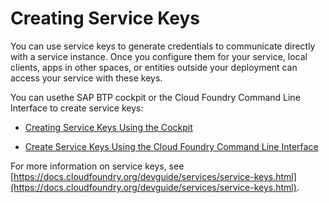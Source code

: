 <!-- loio4514a14ab6424d9f84f1b8650df609ce -->

# Creating Service Keys

You can use service keys to generate credentials to communicate directly with a service instance. Once you configure them for your service, local clients, apps in other spaces, or entities outside your deployment can access your service with these keys.

You can usethe SAP BTP cockpit or the Cloud Foundry Command Line Interface to create service keys:

-   [Creating Service Keys Using the Cockpit](https://help.sap.com/docs/service-manager/sap-service-manager/creating-service-keys-in-cloud-foundry)

-   [Create Service Keys Using the Cloud Foundry Command Line Interface](create-service-keys-using-the-cloud-foundry-command-line-interface-7de6b31.md)


For more information on service keys, see [https://docs.cloudfoundry.org/devguide/services/service-keys.html](https://docs.cloudfoundry.org/devguide/services/service-keys.html).


